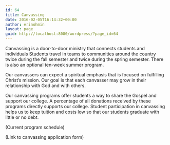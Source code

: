 ```yaml
---
id: 64
title: Canvassing
date: 2016-02-05T16:14:32+00:00
author: erinohmin
layout: page
guid: http://localhost:8080/wordpress/?page_id=64
---
```

Canvassing is a door-to-door ministry that connects students and individuals Students 
travel in teams to communities around the country twice during the fall semester and 
twice during the spring semester. There is also an optional ten-week summer program.

Our canvassers can expect a spiritual emphasis that is focused on fulfilling 
Christ&#8217;s mission. Our goal is that each canvasser may grow in their relationship 
with God and with others.

Our canvassing programs offer students a way to share the Gospel and support our college. 
A percentage of all donations received by these programs directly supports our college. 
Student participation in canvassing helps us to keep tuition and costs low so that our 
students graduate with little or no debt.

(Current program schedule)

(Link to canvassing application form)

